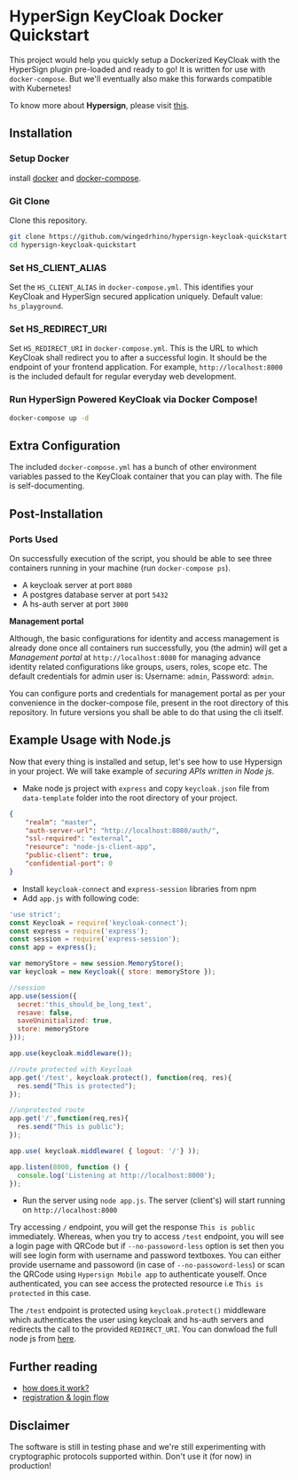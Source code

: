 # HyperSign KeyCloak Docker Quickstart

This project would help you quickly setup a Dockerized KeyCloak with the
HyperSign plugin pre-loaded and ready to go! It is written for use with
`docker-compose`. But we'll eventually also make this forwards compatible with
Kubernetes!

To know more about **Hypersign**, please visit
[this](https://github.com/hypermine-bc/hypersign/blob/master/docs/overview.md).

## Installation

### Setup Docker

install [docker](https://docs.docker.com/install/linux/docker-ce/ubuntu) and
[docker-compose](https://docs.docker.com/compose/install/).

### Git Clone

Clone this repository.

```sh
git clone https://github.com/wingedrhino/hypersign-keycloak-quickstart.git 
cd hypersign-keycloak-quickstart 
```

### Set HS_CLIENT_ALIAS

Set the `HS_CLIENT_ALIAS` in `docker-compose.yml`. This identifies your KeyCloak
and HyperSign secured application uniquely. Default value: `hs_playground`.

### Set HS_REDIRECT_URI

Set `HS_REDIRECT_URI` in `docker-compose.yml`. This is the URL to which KeyCloak
shall redirect you to after a successful login. It should be the endpoint of
your frontend application. For example, `http://localhost:8000` is the included
default for regular everyday web development.

### Run HyperSign Powered KeyCloak via Docker Compose!

```sh
docker-compose up -d
```

## Extra Configuration

The included `docker-compose.yml` has a bunch of other environment variables
passed to the KeyCloak container that you can play with. The file is
self-documenting.

## Post-Installation

### Ports Used

On successfully execution of the script, you should be able to see  three
containers running in your machine (run `docker-compose ps`).
- A keycloak server at port `8080`
- A postgres database server at port `5432`
- A hs-auth server at port `3000`


**Management portal**

Although, the basic configurations for identity and access management is already
done once all containers run successfully, you (the admin) will get a
*Management portal* at `http://localhost:8080` for managing advance identity
related configurations like groups, users, roles, scope etc. The default
credentials for admin user is: Username: `admin`, Password: `admin`.

You can configure ports and credentials for management portal as per your
convenience in the docker-compose file, present in the root directory of this
repository. In future versions you shall be able to do that using the cli
itself.

## Example Usage with Node.js

Now that every thing is installed and setup, let's see how to use Hypersign in
your project. We will take example of _securing APIs written in Node js_.

- Make node js project with `express` and copy `keycloak.json` file from
`data-template` folder into the root directory of your project.

```json
{
    "realm": "master",
    "auth-server-url": "http://localhost:8080/auth/",
    "ssl-required": "external",
    "resource": "node-js-client-app",
    "public-client": true,
    "confidential-port": 0
}
```

- Install `keycloak-connect` and `express-session` libraries from npm
- Add `app.js` with following code:

```javascript
'use strict';
const Keycloak = require('keycloak-connect');
const express = require('express');
const session = require('express-session');
const app = express();

var memoryStore = new session.MemoryStore();
var keycloak = new Keycloak({ store: memoryStore });

//session
app.use(session({
  secret:'this_should_be_long_text',
  resave: false,
  saveUninitialized: true,
  store: memoryStore
}));

app.use(keycloak.middleware());

//route protected with Keycloak
app.get('/test', keycloak.protect(), function(req, res){
  res.send("This is protected");
});

//unprotected route
app.get('/',function(req,res){
  res.send("This is public");
});

app.use( keycloak.middleware( { logout: '/'} ));

app.listen(8000, function () {
  console.log('Listening at http://localhost:8000');
});

```
- Run the server using `node app.js`. The server (client's) will start running
on `http://localhost:8000`

Try accessing `/` endpoint, you will get the response `This is public`
immediately. Whereas, when you try to access `/test` endpoint, you will see a
login page with QRCode but if `--no-passoword-less` option is set then you will
see login form with username and password textboxes. You can either provide
username and passoword (in case of `--no-passoword-less`) or scan the QRCode
using `Hypersign Mobile app` to authenticate youself. Once authenticated, you
can see access the protected resource i.e `This is protected` in this case. 

The `/test` endpoint is protected using `keycloak.protect()` middleware which
authenticates the user using keycloak and hs-auth servers and redirects the call
to the provided `REDIRECT_URI`. You can donwload the full node js from
[here](https://github.com/keycloak/keycloak-nodejs-connect/tree/master/example).

## Further reading

* [how does it work?](https://github.com/hypermine-bc/hypersign/blob/master/docs/overview.md#how-does-it-work) 
* [registration & login flow](https://github.com/hypermine-bc/hypersign/blob/master/docs/registration_%26_login.md#registration)

## Disclaimer

The software is still in testing phase and we're still experimenting with
cryptographic protocols supported within. Don't use it (for now) in production!
